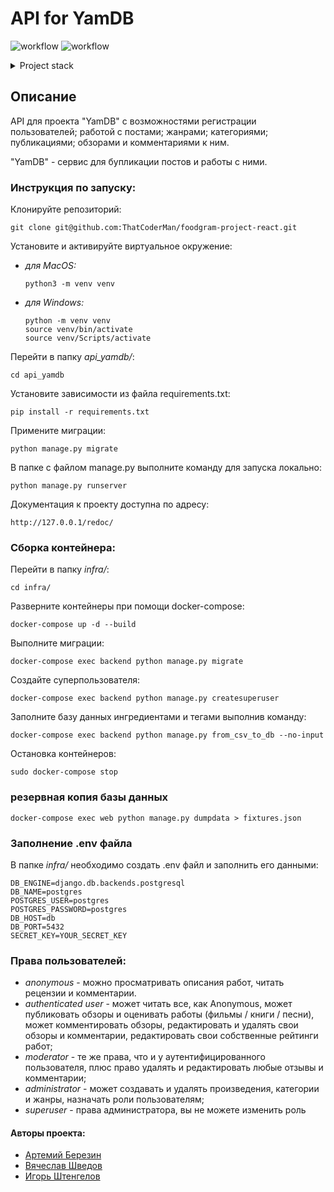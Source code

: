 # API for YamDB

![workflow](https://github.com/ThatCoderMan/api_yamdb/actions/workflows/workflow.yml/badge.svg)
![workflow](https://github.com/ThatCoderMan/api_yamdb/actions/workflows/deploy.yml/badge.svg)

<details>
<summary>Project stack</summary>

- Python 3.7
- Django 2.2
- Django REST Framework 
- Simplejwt
- Docker Compose 
- Gunicorn
- Nginx
- PostgresQL
- GitHub Actions

</details>


## Описание
API для проекта "YamDB" с возможностями регистрации пользователей; 
работой с постами; жанрами; категориями; публикациями; 
обзорами и комментариями к ним.

"YamDB" - сервис для бупликации постов и работы с ними.

### Инструкция по запуску:
Клонируйте репозиторий:
```commandline
git clone git@github.com:ThatCoderMan/foodgram-project-react.git
```
Установите и активируйте виртуальное окружение:

- *для MacOS:*
    ```commandline
    python3 -m venv venv
    ```
- *для Windows:*
    ```commandline
    python -m venv venv
    source venv/bin/activate
    source venv/Scripts/activate
    ```
Перейти в папку *api_yamdb/*:
```commandline
cd api_yamdb
```
Установите зависимости из файла requirements.txt:
```commandline
pip install -r requirements.txt
```
Примените миграции:
```commandline
python manage.py migrate
```
В папке с файлом manage.py выполните команду для запуска локально:
```commandline
python manage.py runserver
```
Документация к проекту доступна по адресу:
```
http://127.0.0.1/redoc/
```

### Сборка контейнера:
Перейти в папку *infra/*:
```commandline
cd infra/
```
Разверните контейнеры при помощи docker-compose:
```commandline
docker-compose up -d --build
```
Выполните миграции:
```commandline
docker-compose exec backend python manage.py migrate
```
Создайте суперпользователя:
```commandline
docker-compose exec backend python manage.py createsuperuser
```
Заполните базу данных ингредиентами и тегами выполнив команду:
```commandline
docker-compose exec backend python manage.py from_csv_to_db --no-input
```
Остановка контейнеров:
```commandline
sudo docker-compose stop
```

### резервная копия базы данных
```commandline
docker-compose exec web python manage.py dumpdata > fixtures.json 
```

### Заполнение .env файла
В папке *infra/* необходимо создать .env файл и заполнить его данными:
```dotenv
DB_ENGINE=django.db.backends.postgresql
DB_NAME=postgres
POSTGRES_USER=postgres
POSTGRES_PASSWORD=postgres
DB_HOST=db
DB_PORT=5432
SECRET_KEY=YOUR_SECRET_KEY
```

### Права пользователей:

- _anonymous_ - можно просматривать описания работ, читать рецензии и комментарии.
- _authenticated user_ - может читать все, как Anonymous, может публиковать обзоры и оценивать работы (фильмы / книги / песни), может комментировать обзоры, редактировать и удалять свои обзоры и комментарии, редактировать свои собственные рейтинги работ;
- _moderator_ - те же права, что и у аутентифицированного пользователя, плюс право удалять и редактировать любые отзывы и комментарии;
- _administrator_ - может создавать и удалять произведения, категории и жанры, назначать роли пользователям;
- _superuser_ - права администратора, вы не можете изменить роль

#### Авторы проекта:

- [Артемий Березин](https://github.com/ThatCoderMan)
- [Вячеслав Шведов](https://github.com/Omen121)
- [Игорь Штенгелов](https://github.com/kontarkovi)